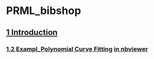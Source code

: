 # PRML_bibshop

## [1 Introduction](https://github.com/xiang1/PRML_bibshop/tree/master/1.%20Introduction/1.2%20Exampl_Polynomial%20Curve%20Fitting)

### [1.2 Exampl_Polynomial Curve Fitting](https://github.com/xiang1/PRML_bibshop/blob/master/1.%20Introduction/1.2%20Exampl_Polynomial%20Curve%20Fitting/1.2%20Exampl_Polynomial%20Curve%20Fitting.ipynb) [in nbviewer](http://nbviewer.jupyter.org/github/xiang1/PRML_bibshop/blob/master/1.%20Introduction/1.2%20Exampl_Polynomial%20Curve%20Fitting/1.2%20Exampl_Polynomial%20Curve%20Fitting.ipynb)
